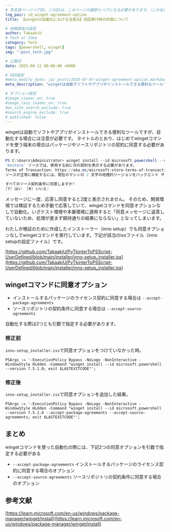```yaml
---
# 多言語ページペアID。このIDは、このページの翻訳とペアになる必要があります。（この名前は一意でなければなりません）
lng_pair: id_winget-agreement-option
title: 【wingetの自動化における注意点】初回実行時の同意について

# 投稿固有の設定
author: TakaakiU
# Tech or Idea
category: Tech
tags: [powershell, winget]
img: ":post_tech.jpg"

# 公開日
date: 2025-08-12 00:00:00 +0900

# SEO設定
#meta_modify_date: ja/_posts/2025-07-07-winget-agreement-option.markdown
meta_description: "wingetは自動でソフトやアプリがインストールできる便利なツールですが、自動化する場合には注意が必要です。タイトルのとおり、はじめてwingetコマンドを使う端末の場合はパッケージやソースリポジトリの契約に同意する必要があります。"

# オプション設定
#image_viewer_on: true
#image_lazy_loader_on: true
#on_site_search_exclude: true
#search_engine_exclude: true
# published: false
---
```


wingetは自動でソフトやアプリがインストールできる便利なツールですが、自動化する場合には注意が必要です。
タイトルのとおり、はじめてwingetコマンドを使う端末の場合はパッケージやソースリポジトリの契約に同意する必要があります。

```powershell
PS C:\Users\Administrator> winget install --id microsoft.powershell --version 7.5.1.0
'msstore' ソースでは、使用する前に次の契約を表示する必要があります。
Terms of Transaction: https://aka.ms/microsoft-store-terms-of-transaction
ソースが正常に機能するには、現在のマシンの 2 文字の地理的リージョンをバックエンド サービスに送信する必要があります (例: "US")。

すべてのソース契約条件に同意しますか?
[Y] はい  [N] いいえ:
```

メッセージに一度、応答し同意すると2度と表示されません。
そのため、開発環境では検証するため手動で応答していて、wingetコマンドを同意オプションなしで自動化。いざテスト環境や本番環境に適用すると「同意メッセージに返答していないため、処理が進まず期待通りの結果にならない」となってしまいます。

わたしが検証のために作成したインストーラー（inno setup）でも同意オプションなしでwingetコマンドを実行しています。下記が該当のissファイル（inno setupの設定ファイル）です。

[https://github.com/TakaakiU/PyTkinterToPSScript-UserDefined/blob/main/installer/inno-setup_installer.iss](https://github.com/TakaakiU/PyTkinterToPSScript-UserDefined/blob/main/installer/inno-setup_installer.iss)

## wingetコマンドに同意オプション

- インストールするパッケージのライセンス契約に同意する場合は `--accept-package-agreements`
- ソースリポジトリの契約条件に同意する場合は `--accept-source-agreements`

自動化する際は2つとも引数で指定する必要があります。

### 修正前

`inno-setup_installer.iss`で同意オプションをつけていなかった時。

```inno-setup
PSArgs := '-ExecutionPolicy Bypass -NoLogo -NonInteractive -WindowStyle Hidden -Command "winget install --id microsoft.powershell --version 7.5.1.0; exit $LASTEXITCODE"';
```

### 修正後

`inno-setup_installer.iss`で同意オプションを追加した結果。

```inno-setup
PSArgs := '-ExecutionPolicy Bypass -NoLogo -NonInteractive -WindowStyle Hidden -Command "winget install --id microsoft.powershell --version 7.5.1.0 --accept-package-agreements --accept-source-agreements; exit $LASTEXITCODE"';
```

## まとめ

wingetコマンドを使った自動化の際には、下記2つの同意オプションを引数で指定する必要がある

- `--accept-package-agreements`
    インストールするパッケージのライセンス契約に同意する場合のオプション
- `--accept-source-agreements`
    ソースリポジトリの契約条件に同意する場合のオプション

## 参考文献

[https://learn.microsoft.com/en-us/windows/package-manager/winget/install](https://learn.microsoft.com/en-us/windows/package-manager/winget/install)
